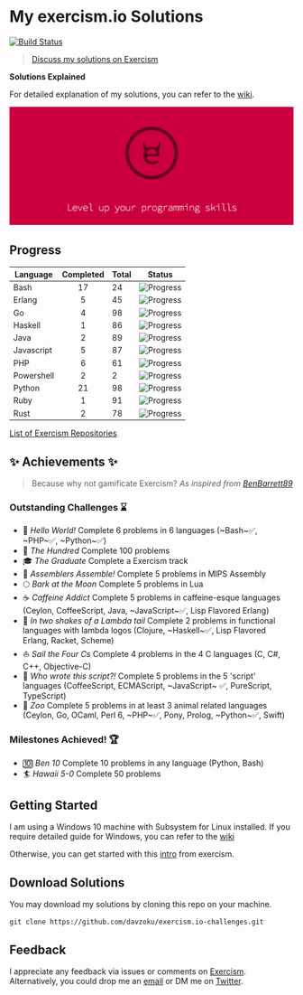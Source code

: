 # My exercism.io Solutions
[![Build Status](https://travis-ci.org/davzoku/exercism.io-challenges.svg?branch=master)](https://travis-ci.org/davzoku/exercism.io-challenges)

> [Discuss my solutions on Exercism](http://exercism.io/davzoku)

**Solutions Explained**

For detailed explanation of my solutions, you can refer to the [wiki](https://github.com/davzoku/exercism.io-challenges/wiki).

[ ![Exercism Solutions Explained](/img/coverimg.jpg)](https://github.com/davzoku/exercism.io-challenges/wiki)


## Progress

| Language	| Completed	| Total	| Status	|
|------------------|:-----------------:|------------|------------------|
| Bash		| 17        	| 24   	|![Progress](http://progressed.io/bar/70) |
| Erlang		| 5        	| 45   	|![Progress](http://progressed.io/bar/11) |
| Go     	| 4        	| 98   	|![Progress](http://progressed.io/bar/4) |
| Haskell   	| 1        	| 86   	|![Progress](http://progressed.io/bar/1) |
| Java      	| 2        	| 89   	|![Progress](http://progressed.io/bar/2) |
| Javascript	| 5        	| 87   	|![Progress](http://progressed.io/bar/5) |
| PHP		| 6        	| 61   	|![Progress](http://progressed.io/bar/10) |
| Powershell	| 2        	| 2    	|![Progress](http://progressed.io/bar/100) |
| Python    	| 21       	| 98   	|![Progress](http://progressed.io/bar/21) |
| Ruby      	| 1        	| 91   	|![Progress](http://progressed.io/bar/1) |
| Rust      	| 2        	| 78   	|![Progress](http://progressed.io/bar/2) |

<!-- Completed: 66 -->

[List of Exercism Repositories](http://exercism.io/repositories)

## :sparkles: Achievements :sparkles:

> Because why not gamificate Exercism? *As inspired from [BenBarrett89](https://github.com/BenBarrett89/exercism)*

### Outstanding Challenges :hourglass:
- :beginner: _Hello World!_ Complete 6 problems in 6 languages (~Bash~:white_check_mark:, ~PHP~:white_check_mark:, ~Python~:white_check_mark:)
- :100: _The Hundred_ Complete 100 problems
- :mortar_board:  _The Graduate_ Complete a Exercism track
- :construction_worker: _Assemblers Assemble!_ Complete 5 problems in MIPS Assembly
- :full_moon: _Bark at the Moon_ Complete 5 problems in Lua
- :coffee: _Caffeine Addict_ Complete 5 problems in caffeine-esque languages (Ceylon, CoffeeScript, Java, ~JavaScript~:white_check_mark:,  Lisp Flavored Erlang)
- :sheep: _In two shakes of a Lambda tail_ Complete 2 problems in functional languages with lambda logos (Clojure, ~Haskell~:white_check_mark:, Lisp Flavored Erlang, Racket, Scheme)
- :boat: _Sail the Four Cs_ Complete 4 problems in the 4 C languages (C, C#, C++, Objective-C)
- :scroll: _Who wrote this script?!_ Complete 5 problems in the 5 'script' languages (CoffeeScript, ECMAScript, ~JavaScript~ :white_check_mark:, PureScript, TypeScript)
- :paw_prints: _Zoo_ Complete 5 problems in at least 3 animal related languages (Ceylon, Go, OCaml, Perl 6, ~PHP~:white_check_mark:, Pony, Prolog, ~Python~:white_check_mark:, Swift)

### Milestones Achieved! :trophy:
- :keycap_ten: _Ben 10_ Complete 10 problems in any language (Python, Bash)
- :surfer: _Hawaii 5-0_ Complete 50 problems

## Getting Started

I am using a Windows 10 machine with Subsystem for Linux installed. If you require detailed guide for Windows, you can refer to the [wiki](todo)

Otherwise, you can get started with this [intro](http://exercism.io/how-it-works/newbie) from exercism.

## Download Solutions

You may download my solutions by cloning this repo on your machine.

```
git clone https://github.com/davzoku/exercism.io-challenges.git
```

## Feedback

I appreciate any feedback via issues or comments on [Exercism](http://exercism.io/davzoku). Alternatively, you could drop me an [email](mailto:walter.tengkw@gmail.com) or DM me on [Twitter](https://twitter.com/davzoku).
